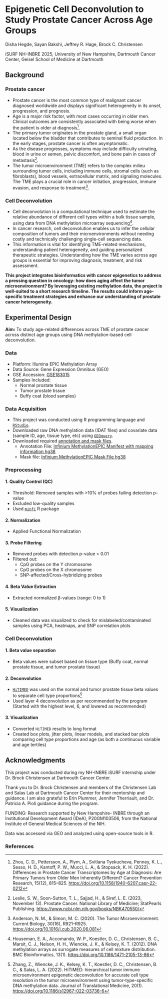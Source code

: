 # Epigenetic Cell Deconvolution to Study Prostate Cancer Across Age Groups
Disha Hegde, Sayan Bakshi, Jeffrey R. Hage, Brock C. Christensen

iSURF NH-INBRE 2025, University of New Hampshire, Dartmouth Cancer Center, Geisel School of Medicine at Dartmouth

## Background
### Prostate cancer
  * Prostate cancer is the most common type of malignant cancer diagnosed worldwide and displays significant heterogeneity in its onset, progression, and prognosis.
  * Age is a major risk factor, with most cases occurring in older men. Clinical outcomes are consistently associated with being worse when the patient is older at diagnosis[^1].
  * The primary tumor originates in the prostate gland, a small organ located below the bladder that contributes to seminal fluid production. In the early stages, prostate cancer is often asymptomatic.
  * As the disease progresses, symptoms may include difficulty urinating, blood in urine or semen, pelvic discomfort, and bone pain in cases of metastasis[^2].
  * The tumor microenvironment (TME) refers to the complex milieu surrounding tumor cells, including immune cells, stromal cells (such as fibroblasts), blood vessels, extracellular matrix, and signaling molecules. The TME plays a crucial role in cancer initiation, progression, immune evasion, and response to treatment[^3]. 

### Cell Deconvolution
  * Cell deconvolution is a computational technique used to estimate the relative abundance of different cell types within a bulk tissue sample, using data from DNA methylation microarray sequencing[^4].
  * In cancer research, cell deconvolution enables us to infer the cellular composition of tumors and their microenvironments without needing costly and technically challenging single-cell sequencing data.
  * This information is vital for identifying TME-related mechanisms, understanding patient heterogeneity, and guiding personalized therapeutic strategies. Understanding how the TME varies across age groups is essential for improving diagnosis, treatment, and risk assessment.

**This project integrates bioinformatics with cancer epigenetics to address a pressing question in oncology: how does aging affect the tumor microenvironment? By leveraging existing methylation data, the project is well-suited to a short research timeline. The results could inform age-specific treatment strategies and enhance our understanding of prostate cancer heterogeneity.**

## Experimental Design 
**Aim:** To study age-related differences across TME of prostate cancer across distinct age groups using DNA methylation-based cell deconvolution. 

### Data
  * Platform: Illumina EPIC Methylation Array
  * Data Source: Gene Expression Omnibus (GEO)
  * GSE Accession: [GSE183015](https://www.ncbi.nlm.nih.gov/geo/query/acc.cgi?acc=GSE183015)
  * Samples Included:
    - Normal prostate tissue
    - Tumor prostate tissue
    - Buffy coat (blood samples)

 ### Data Acquisition
  * This project was conducted using R programming language and [`RStudio`](https://rstudio-education.github.io/hopr/starting.html).
  * Downloaded raw DNA methylation data (IDAT files) and covariate data (sample ID, age, tissue type, etc) using [`GEOquery`](https://bioconductor.org/packages/release/bioc/html/GEOquery.html).
  * Downloaded required [annotation and mask files](https://zwdzwd.github.io/InfiniumAnnotation#human).
    * Annotation File: [Infinium MethylationEPIC Manifest with mapping information hg38](https://github.com/zhou-lab/InfiniumAnnotationV1/raw/main/Anno/EPIC/archive/202209/EPIC.hg38.manifest.tsv.gz)
    * Mask file: [Infinium MethylationEPIC Mask File hg38](https://github.com/zhou-lab/InfiniumAnnotationV1/raw/main/Anno/EPIC/archive/202209/EPIC.hg38.mask.tsv.gz)

### Preprocessing 
#### 1. Quality Control (QC) 
 * Threshold: Removed samples with >10% of probes failing detection p-value
 * Excluded low-quality samples
 * Used [`minfi`](https://bioconductor.org/packages/3.20/bioc/vignettes/minfi/inst/doc/minfi.html) R package

#### 2. Normalization
 * Applied Functional Normalization 

#### 3. Probe Filtering
 * Removed probes with detection p-value > 0.01
 * Filtered out:
   - CpG probes on the Y chromosome
   - CpG probes on the X chromosome
   - SNP-affected/Cross-hybridizing probes

#### 4. Beta Value Extraction
 * Extracted normalized β-values (range: 0 to 1)

#### 5. Visualization
 * Cleaned data was visualized to check for mislabeled/contaminated samples using PCA, heatmaps, and SNP correlation plots

### Cell Deconvolution
#### 1. Beta value separation
 * Beta values were subset based on tissue type (Buffy coat, normal prostate tissue, and tumor prostate tissue)

#### 2. Deconvolution
 * [`HiTIMED`](https://github.com/SalasLab/HiTIMED) was used on the normal and tumor prostate tissue beta values to separate cell type proportions[^5]
 * Used layer 4 deconvolution as per recommended by the program (Started with the highest level, 6, and lowered as recommended)

#### 3. Visualization
 * Converted `HiTIMED` results to long format
 * Created box plots, jitter plots, linear models, and stacked bar plots comparing cell type proportions and age (as both a continuous variable and age tertiles)

## Acknowledgments

This project was conducted during my NH-INBRE iSURF internship under Dr. Brock Christensen at Dartmouth Cancer Center.  

Thank you to Dr. Brock Christensen and members of the Christensen Lab and Salas Lab at Dartmouth Cancer Center for their mentorship and guidance. I am also grateful to Erin Plummer, Jennifer Therriault, and Dr. Patricia A. Pioli guidance during the program.

FUNDING: Research supported by New Hampshire- INBRE through an Institutional Development Award (IDeA), P20GM103506, from the National Institute of General Medical Sciences of the NIH.

Data was accessed via GEO and analyzed using open-source tools in R.


### References
[^1]: Zhou, C. D., Pettersson, A., Plym, A., Svitlana Tyekucheva, Penney, K. L., Sesso, H. D., Kantoff, P. W., Mucci, L. A., & Stopsack, K. H. (2022). Differences in Prostate Cancer Transcriptomes by Age at Diagnosis: Are Primary Tumors from Older Men Inherently Different? Cancer Prevention Research, 15(12), 815–825. https://doi.org/10.1158/1940-6207.capr-22-0212

[^2]: Leslie, S. W., Soon-Sutton, T. L., Sajjad, H., & Siref, L. E. (2023, November 13). Prostate Cancer. National Library of Medicine; StatPearls Publishing. https://www.ncbi.nlm.nih.gov/books/NBK470550/

[^3]: Anderson, N. M., & Simon, M. C. (2020). The Tumor Microenvironment. Current Biology, 30(16), R921–R925. https://doi.org/10.1016/j.cub.2020.06.081

[^4]: Houseman, E. A., Accomando, W. P., Koestler, D. C., Christensen, B. C., Marsit, C. J., Nelson, H. H., Wiencke, J. K., & Kelsey, K. T. (2012). DNA methylation arrays as surrogate measures of cell mixture distribution. BMC Bioinformatics, 13(1). https://doi.org/10.1186/1471-2105-13-86

[^5]: Zhang, Z., Wiencke, J. K., Kelsey, K. T., Koestler, D. C., Christensen, B. C., & Salas, L. A. (2022). HiTIMED: hierarchical tumor immune microenvironment epigenetic deconvolution for accurate cell type resolution in the tumor microenvironment using tumor-type-specific DNA methylation data. Journal of Translational Medicine, 20(1). https://doi.org/10.1186/s12967-022-03736-6

